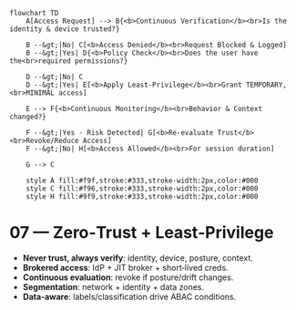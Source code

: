 ```mermaid 
flowchart TD
    A[Access Request] --> B{<b>Continuous Verification</b><br>Is the identity & device trusted?}
    
    B --&gt;|No| C[<b>Access Denied</b><br>Request Blocked & Logged]
    B --&gt;|Yes| D{<b>Policy Check</b><br>Does the user have the<br>required permissions?}
    
    D --&gt;|No| C
    D --&gt;|Yes| E[<b>Apply Least-Privilege</b><br>Grant TEMPORARY,<br>MINIMAL access]
    
    E --> F{<b>Continuous Monitoring</b><br>Behavior & Context changed?}
    
    F --&gt;|Yes - Risk Detected| G[<b>Re-evaluate Trust</b><br>Revoke/Reduce Access]
    F --&gt;|No| H[<b>Access Allowed</b><br>For session duration]
    
    G --> C

    style A fill:#f9f,stroke:#333,stroke-width:2px,color:#000
    style C fill:#f96,stroke:#333,stroke-width:2px,color:#000
    style H fill:#9f9,stroke:#333,stroke-width:2px,color:#000
```
      

# 07 — Zero‑Trust + Least‑Privilege

- **Never trust, always verify**: identity, device, posture, context.
- **Brokered access**: IdP + JIT broker + short‑lived creds.
- **Continuous evaluation**: revoke if posture/drift changes.
- **Segmentation**: network + identity + data zones.
- **Data‑aware**: labels/classification drive ABAC conditions.

